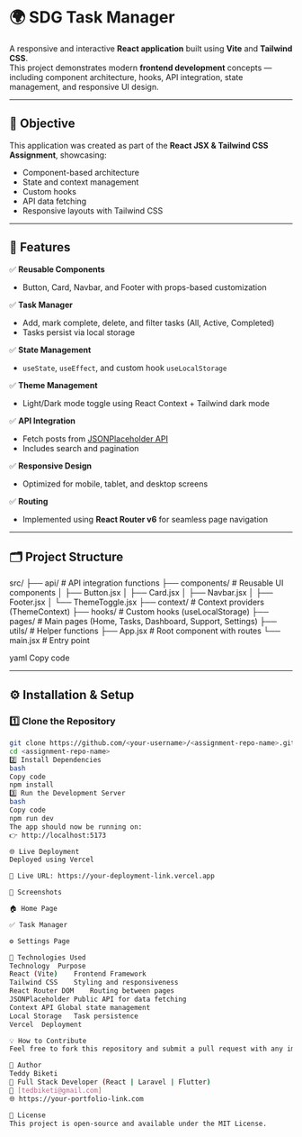 # 🌍 SDG Task Manager

A responsive and interactive **React application** built using **Vite** and **Tailwind CSS**.  
This project demonstrates modern **frontend development** concepts — including component architecture, hooks, API integration, state management, and responsive UI design.

---

## 🎯 **Objective**

This application was created as part of the **React JSX & Tailwind CSS Assignment**, showcasing:
- Component-based architecture
- State and context management
- Custom hooks
- API data fetching
- Responsive layouts with Tailwind CSS

---

## 🧩 **Features**

✅ **Reusable Components**
- Button, Card, Navbar, and Footer with props-based customization

✅ **Task Manager**
- Add, mark complete, delete, and filter tasks (All, Active, Completed)
- Tasks persist via local storage

✅ **State Management**
- `useState`, `useEffect`, and custom hook `useLocalStorage`

✅ **Theme Management**
- Light/Dark mode toggle using React Context + Tailwind dark mode

✅ **API Integration**
- Fetch posts from [JSONPlaceholder API](https://jsonplaceholder.typicode.com/posts)
- Includes search and pagination

✅ **Responsive Design**
- Optimized for mobile, tablet, and desktop screens

✅ **Routing**
- Implemented using **React Router v6** for seamless page navigation

---

## 🗂️ **Project Structure**

src/
├── api/ # API integration functions
├── components/ # Reusable UI components
│ ├── Button.jsx
│ ├── Card.jsx
│ ├── Navbar.jsx
│ ├── Footer.jsx
│ └── ThemeToggle.jsx
├── context/ # Context providers (ThemeContext)
├── hooks/ # Custom hooks (useLocalStorage)
├── pages/ # Main pages (Home, Tasks, Dashboard, Support, Settings)
├── utils/ # Helper functions
├── App.jsx # Root component with routes
└── main.jsx # Entry point

yaml
Copy code

---

## ⚙️ **Installation & Setup**

### 1️⃣ Clone the Repository
```bash
git clone https://github.com/<your-username>/<assignment-repo-name>.git
cd <assignment-repo-name>
2️⃣ Install Dependencies
bash
Copy code
npm install
3️⃣ Run the Development Server
bash
Copy code
npm run dev
The app should now be running on:
👉 http://localhost:5173

🌐 Live Deployment
Deployed using Vercel

🔗 Live URL: https://your-deployment-link.vercel.app

📸 Screenshots

🏠 Home Page

✅ Task Manager

⚙️ Settings Page

🧠 Technologies Used
Technology	Purpose
React (Vite)	Frontend Framework
Tailwind CSS	Styling and responsiveness
React Router DOM	Routing between pages
JSONPlaceholder	Public API for data fetching
Context API	Global state management
Local Storage	Task persistence
Vercel	Deployment

💡 How to Contribute
Feel free to fork this repository and submit a pull request with any improvements.

👤 Author
Teddy Biketi
💼 Full Stack Developer (React | Laravel | Flutter)
📧 [tedbiketi@gmail.com]
🌐 https://your-portfolio-link.com

🏁 License
This project is open-source and available under the MIT License.